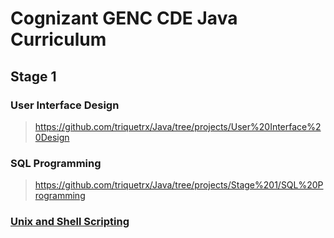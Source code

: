 # Cognizant GENC CDE Java Curriculum
## **Stage 1**
### User Interface Design
> https://github.com/triquetrx/Java/tree/projects/User%20Interface%20Design
### SQL Programming
> https://github.com/triquetrx/Java/tree/projects/Stage%201/SQL%20Programming
### [Unix and Shell Scripting](https://github.com/triquetrx/Java/tree/projects/Stage%201/Unix%20and%20Shell%20Scripting)
